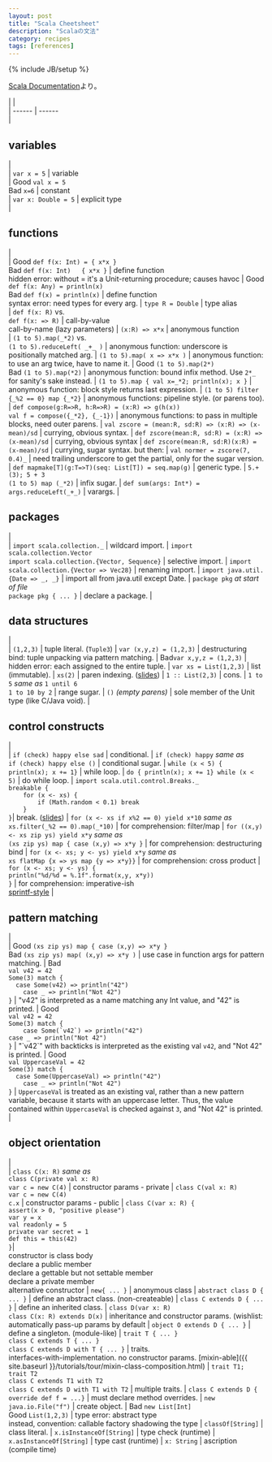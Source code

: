 ```yaml
---
layout: post
title: "Scala Cheetsheet"
description: "Scalaの文法"
category: recipes
tags: [references]
---
```

{% include JB/setup %}

[Scala Documentation](http://docs.scala-lang.org/cheatsheets/)より。

|                                                                                                          |                 
| ------                                                                                                   | ------          
|  <h2 id="variables">variables</h2>                                                                       |                 
|  `var x = 5`                                                                                             |  variable       
|  <span class="label success">Good</span> `val x = 5`<br> <span class="label important">Bad</span> `x=6`  |  constant       
|  `var x: Double = 5`                                                                                     |  explicit type  
|  <h2 id="functions">functions</h2>                                                                       |                 
|  <span class="label success">Good</span> `def f(x: Int) = { x*x }`<br> <span class="label important">Bad</span> `def f(x: Int)   { x*x }` |  define function <br> hidden error: without = it's a Unit-returning procedure; causes havoc 
|  <span class="label success">Good</span> `def f(x: Any) = println(x)`<br> <span class="label important">Bad</span> `def f(x) = println(x)` |  define function <br> syntax error: need types for every arg. 
|  `type R = Double`                                                                                       |  type alias     
|  `def f(x: R)` vs.<br> `def f(x: => R)`                                                                  |  call-by-value <br> call-by-name (lazy parameters) 
|  `(x:R) => x*x`                                                                                          |  anonymous function   
|  `(1 to 5).map(_*2)` vs.<br> `(1 to 5).reduceLeft( _+_ )`                                                |  anonymous function: underscore is positionally matched arg. 
|  `(1 to 5).map( x => x*x )`                                                                              |  anonymous function: to use an arg twice, have to name it. 
|  <span class="label success">Good</span> `(1 to 5).map(2*)`<br> <span class="label important">Bad</span> `(1 to 5).map(*2)` |  anonymous function: bound infix method. Use `2*_` for sanity's sake instead. 
|  `(1 to 5).map { val x=_*2; println(x); x }`                                                             |  anonymous function: block style returns last expression. 
|  `(1 to 5) filter {_%2 == 0} map {_*2}`                                                                  |  anonymous functions: pipeline style. (or parens too). 
|  `def compose(g:R=>R, h:R=>R) = (x:R) => g(h(x))` <br> `val f = compose({_*2}, {_-1})`                   |  anonymous functions: to pass in multiple blocks, need outer parens. 
|  `val zscore = (mean:R, sd:R) => (x:R) => (x-mean)/sd`                                                   |  currying, obvious syntax. 
|  `def zscore(mean:R, sd:R) = (x:R) => (x-mean)/sd`                                                       |  currying, obvious syntax 
|  `def zscore(mean:R, sd:R)(x:R) = (x-mean)/sd`                                                           |  currying, sugar syntax. but then: 
|  `val normer = zscore(7, 0.4)_`                                                                          |  need trailing underscore to get the partial, only for the sugar version. 
|  `def mapmake[T](g:T=>T)(seq: List[T]) = seq.map(g)`                                                     |  generic type. 
|  `5.+(3); 5 + 3` <br> `(1 to 5) map (_*2)`                                                               |  infix sugar. 
|  `def sum(args: Int*) = args.reduceLeft(_+_)`                                                            |  varargs. 
|  <h2 id="packages">packages</h2>                                                                         |                 
|  `import scala.collection._`                                                                             |  wildcard import. 
|  `import scala.collection.Vector` <br> `import scala.collection.{Vector, Sequence}`                      |  selective import. 
|  `import scala.collection.{Vector => Vec28}`                                                             |  renaming import. 
|  `import java.util.{Date => _, _}`                                                                       |  import all from java.util except Date. 
|  `package pkg` _at start of file_ <br> `package pkg { ... }`                                             |  declare a package. 
|  <h2 id="data_structures">data structures</h2>                                                           |                 
|  `(1,2,3)`                                                                                               |  tuple literal. (`Tuple3`) 
|  `var (x,y,z) = (1,2,3)`                                                                                 |  destructuring bind: tuple unpacking via pattern matching. 
|  <span class="label important">Bad</span>`var x,y,z = (1,2,3)`                                           |  hidden error: each assigned to the entire tuple. 
|  `var xs = List(1,2,3)`                                                                                  |  list (immutable). 
|  `xs(2)`                                                                                                 |  paren indexing. ([slides](http://www.slideshare.net/Odersky/fosdem-2009-1013261/27)) 
|  `1 :: List(2,3)`                                                                                        |  cons. 
|  `1 to 5` _same as_ `1 until 6` <br> `1 to 10 by 2`                                                      |  range sugar. 
|  `()` _(empty parens)_                                                                                   |  sole member of the Unit type (like C/Java void). 
|  <h2 id="control_constructs">control constructs</h2>                                                     |                 
|  `if (check) happy else sad`                                                                             |  conditional. 
|  `if (check) happy` _same as_ <br> `if (check) happy else ()`                                            |  conditional sugar. 
|  `while (x < 5) { println(x); x += 1}`                                                                   |  while loop. 
|  `do { println(x); x += 1} while (x < 5)`                                                                |  do while loop. 
|  `import scala.util.control.Breaks._`<br>`breakable {`<br>`    for (x <- xs) {`<br>`        if (Math.random < 0.1) break`<br>`    }`<br>`}`|  break. ([slides](http://www.slideshare.net/Odersky/fosdem-2009-1013261/21)) 
|  `for (x <- xs if x%2 == 0) yield x*10` _same as_ <br>`xs.filter(_%2 == 0).map(_*10)`                    |  for comprehension: filter/map 
|  `for ((x,y) <- xs zip ys) yield x*y` _same as_ <br>`(xs zip ys) map { case (x,y) => x*y }`              |  for comprehension: destructuring bind 
|  `for (x <- xs; y <- ys) yield x*y` _same as_ <br>`xs flatMap {x => ys map {y => x*y}}`                  |  for comprehension: cross product 
|  `for (x <- xs; y <- ys) {`<br>    `println("%d/%d = %.1f".format(x,y, x*y))`<br>`}`                     |  for comprehension: imperative-ish<br>[sprintf-style](http://java.sun.com/javase/6/docs/api/java/util/Formatter.html#syntax) 
|  <h2 id="pattern_matching">pattern matching</h2>                                                         |                 
|  <span class="label success">Good</span> `(xs zip ys) map { case (x,y) => x*y }`<br> <span class="label important">Bad</span> `(xs zip ys) map( (x,y) => x*y )` |  use case in function args for pattern matching. 
|  <span class="label important">Bad</span><br>`val v42 = 42`<br>`Some(3) match {`<br>`  case Some(v42) => println("42")`<br>`    case _ => println("Not 42")`<br>`}` |  "v42" is interpreted as a name matching any Int value, and "42" is printed. 
|  <span class="label success">Good</span><br>`val v42 = 42`<br>`Some(3) match {`<br>``    case Some(`v42`) => println("42")``<br>`case _ => println("Not 42")`<br>`}`  |  "\`v42\`" with backticks is interpreted as the existing val `v42`, and "Not 42" is printed. 
|  <span class="label success">Good</span><br>`val UppercaseVal = 42`<br>`Some(3) match {`<br>`  case Some(UppercaseVal) => println("42")`<br>`    case _ => println("Not 42")`<br>`}` |  `UppercaseVal` is treated as an existing val, rather than a new pattern variable, because it starts with an uppercase letter. Thus, the value contained within `UppercaseVal` is checked against `3`, and "Not 42" is printed. 
|  <h2 id="object_orientation">object orientation</h2>                                                     |                 
|  `class C(x: R)` _same as_ <br>`class C(private val x: R)`<br>`var c = new C(4)`                         |  constructor params - private 
|  `class C(val x: R)`<br>`var c = new C(4)`<br>`c.x`                                                      |  constructor params - public 
|  `class C(var x: R) {`<br>`assert(x > 0, "positive please")`<br>`var y = x`<br>`val readonly = 5`<br>`private var secret = 1`<br>`def this = this(42)`<br>`}`|<br>constructor is class body<br>declare a public member<br>declare a gettable but not settable member<br>declare a private member<br>alternative constructor
|  `new{ ... }`                                                                                            |  anonymous class 
|  `abstract class D { ... }`                                                                              |  define an abstract class. (non-createable) 
|  `class C extends D { ... }`                                                                             |  define an inherited class. 
|  `class D(var x: R)`<br>`class C(x: R) extends D(x)`                                                     |  inheritance and constructor params. (wishlist: automatically pass-up params by default
|  `object O extends D { ... }`                                                                            |  define a singleton. (module-like) 
|  `trait T { ... }`<br>`class C extends T { ... }`<br>`class C extends D with T { ... }`                  |  traits.<br>interfaces-with-implementation. no constructor params. [mixin-able]({{ site.baseurl }}/tutorials/tour/mixin-class-composition.html)
|  `trait T1; trait T2`<br>`class C extends T1 with T2`<br>`class C extends D with T1 with T2`             |  multiple traits. 
|  `class C extends D { override def f = ...}`	                                                           |  must declare method overrides. 
|  `new java.io.File("f")`                   	                                                           |  create object. 
|  <span class="label important">Bad</span> `new List[Int]`<br> <span class="label success">Good</span> `List(1,2,3)` |  type error: abstract type<br>instead, convention: callable factory shadowing the type 
|  `classOf[String]`                                                                                       |  class literal. 
|  `x.isInstanceOf[String]`                                                                                |  type check (runtime) 
|  `x.asInstanceOf[String]`                                                                                |  type cast (runtime) 
|  `x: String`                                                                                             |  ascription (compile time) 
